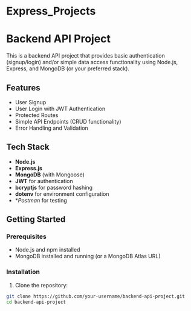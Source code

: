 # Express_Projects
# Backend API Project

This is a backend API project that provides basic authentication (signup/login) and/or simple data access functionality using Node.js, Express, and MongoDB (or your preferred stack).

## Features

- User Signup
- User Login with JWT Authentication
- Protected Routes
- Simple API Endpoints (CRUD functionality)
- Error Handling and Validation

## Tech Stack

- **Node.js**
- **Express.js**
- **MongoDB** (with Mongoose)
- **JWT** for authentication
- **bcryptjs** for password hashing
- **dotenv** for environment configuration
- **Postman* for testing

## Getting Started

### Prerequisites

- Node.js and npm installed
- MongoDB installed and running (or a MongoDB Atlas URL)

### Installation

1. Clone the repository:

```bash
git clone https://github.com/your-username/backend-api-project.git
cd backend-api-project
